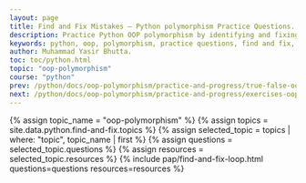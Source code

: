 ```yaml
---
layout: page
title: Find and Fix Mistakes – Python polymorphism Practice Questions.
description: Practice Python OOP polymorphism by identifying and fixing common mistakes in code examples.
keywords: python, oop, polymorphism, practice questions, find and fix, error correction
author: Muhammad Yasir Bhutta.
toc: toc/python.html
topic: "oop-polymorphism"
course: "python"
prev: /python/docs/oop-polymorphism/practice-and-progress/true-false-oop-polymorphism.html
next: /python/docs/oop-polymorphism/practice-and-progress/exercises-oop-polymorphism.html
---
```


{% assign topic_name = "oop-polymorphism" %}
{% assign topics = site.data.python.find-and-fix.topics %}
{% assign selected_topic = topics | where: "topic", topic_name | first %}
{% assign questions = selected_topic.questions %}
{% assign resources = selected_topic.resources %}
{% include pap/find-and-fix-loop.html questions=questions resources=resources %}
